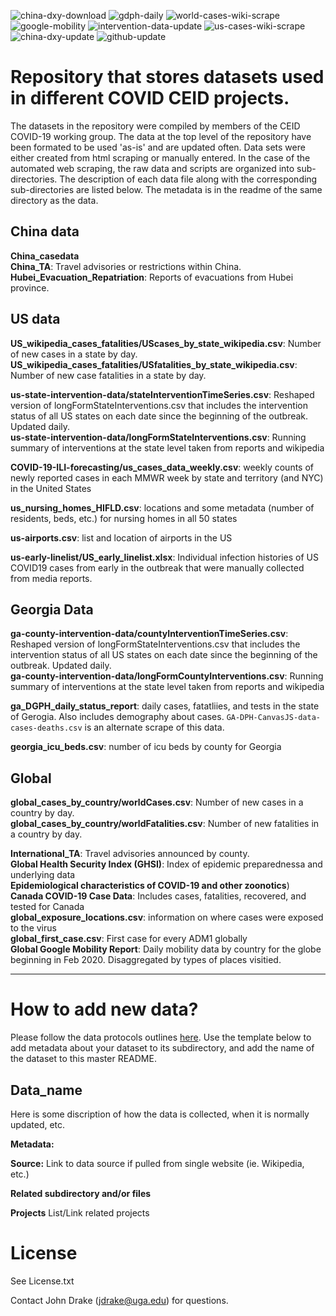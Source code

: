 
<!-- ![gdph-daily-charts](https://github.com/CEIDatUGA/COVID-19-DATA/workflows/gdph-daily-charts/badge.svg)
     ![gdph-daily-status](https://github.com/CEIDatUGA/COVID-19-DATA/workflows/gdph-daily-status/badge.svg) -->
![china-dxy-download](https://github.com/CEIDatUGA/COVID-19-DATA/workflows/china-dxy-download/badge.svg)
![gdph-daily](https://github.com/CEIDatUGA/COVID-19-DATA/workflows/gdph-daily-download/badge.svg)
![world-cases-wiki-scrape](https://github.com/CEIDatUGA/COVID-19-DATA/workflows/world-data-wiki-scrape/badge.svg)
![google-mobility](https://github.com/CEIDatUGA/COVID-19-DATA/workflows/google-mobility/badge.svg)
![intervention-data-update](https://github.com/CEIDatUGA/COVID-19-DATA/workflows/intervention-data-update/badge.svg)
![us-cases-wiki-scrape](https://github.com/CEIDatUGA/COVID-19-DATA/workflows/us-cases-wiki-scrape/badge.svg)
![china-dxy-update](https://github.com/CEIDatUGA/COVID-19-DATA/workflows/china-dxy-update/badge.svg)
![github-update](https://github.com/CEIDatUGA/COVID-19-DATA/workflows/github-update/badge.svg)

Repository that stores datasets used in different COVID CEID projects.
=======
The datasets in the repository were compiled by members of the CEID COVID-19 working group. The data at the top level of the repository have been formated to be used 'as-is' and are updated often. Data sets were either created from html scraping or manually entered. In the case of the automated web scraping, the raw data and scripts are organized into sub-directories. The description of each data file along with the corresponding sub-directories are listed below. The metadata is in the readme of the same directory as the data.


## China data
**China_casedata** </br>
**China_TA**: Travel advisories or restrictions within China. </br>
**Hubei_Evacuation_Repatriation**: Reports of evacuations from Hubei province. </br>

## US data  
**US_wikipedia_cases_fatalities/UScases_by_state_wikipedia.csv**: Number of new cases in a state by day. </br>
**US_wikipedia_cases_fatalities/USfatalities_by_state_wikipedia.csv**: Number of new case fatalities in a state by day.  </br>

**us-state-intervention-data/stateInterventionTimeSeries.csv**: Reshaped version of longFormStateInterventions.csv that includes the intervention status of all US states on each date since the beginning of the outbreak. Updated daily. </br>
**us-state-intervention-data/longFormStateInterventions.csv**: Running summary of interventions at the state level taken from reports and wikipedia

**COVID-19-ILI-forecasting/us_cases_data_weekly.csv**: weekly counts of newly reported cases in each MMWR week by state and territory (and NYC) in the United States

**us_nursing_homes_HIFLD.csv**: locations and some metadata (number of residents, beds, etc.) for nursing homes in all 50 states

**us-airports.csv**: list and location of airports in the US

**us-early-linelist/US_early_linelist.xlsx**: Individual infection histories of US COVID19 cases from early in the outbreak that were manually collected from media reports. 

## Georgia Data

**ga-county-intervention-data/countyInterventionTimeSeries.csv**: Reshaped version of longFormStateInterventions.csv that includes the intervention status of all US states on each date since the beginning of the outbreak. Updated daily. </br>
**ga-county-intervention-data/longFormCountyInterventions.csv**: Running summary of interventions at the state level taken from reports and wikipedia

**ga_DGPH_daily_status_report**: daily cases, fatatliies, and tests in the state of Gerogia. Also includes demography about cases.  `GA-DPH-CanvasJS-data-cases-deaths.csv` is an alternate scrape of this data.</br>

**georgia_icu_beds.csv**: number of icu beds by county for Georgia

## Global
**global_cases_by_country/worldCases.csv**: Number of new cases in a country by day. </br>
**global_cases_by_country/worldFatalities.csv**: Number of new fatalities in a country by day. </br>

**International_TA**: Travel advisories announced by county. </br>
**Global Health Security Index (GHSI)**: Index of epidemic preparednessa and underlying data </br>
**Epidemiological characteristics of COVID-19 and other zoonotics**)</br>
**Canada COVID-19 Case Data**: Includes cases, fatalities, recovered, and tested for Canada</br>
**global_exposure_locations.csv**: information on where cases were exposed to the virus</br>
**global_first_case.csv**: First case for every ADM1 globally</br>
**Global Google Mobility Report**: Daily mobility data by country for the globe beginning in Feb 2020. Disaggregated by types of places visitied. </br>

---





# How to add new data?

Please follow the data protocols outlines [here](https://docs.google.com/document/d/1JwN1Q8ILKEU48sDo-f44V2wLErFm29rh0TI9hMXMwEk/edit). Use the template below to add metadata about your dataset to its subdirectory, and add the name of the dataset to this master README.

## Data_name
Here is some discription of how the data is collected, when it is normally updated, etc. 

<b>Metadata:</b> 
 
<b>Source:</b> Link to data source if pulled from single website (ie. Wikipedia, etc.)

<b>Related subdirectory and/or files</b>

<b>Projects</b>
List/Link related projects

# License 
See License.txt

Contact John Drake (jdrake@uga.edu) for questions. 

